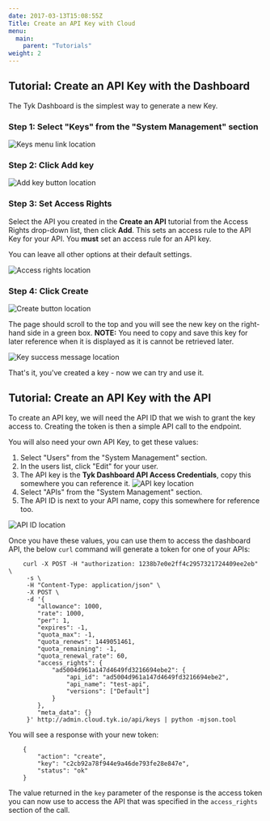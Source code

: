 ```yaml
---
date: 2017-03-13T15:08:55Z
Title: Create an API Key with Cloud
menu:
  main:
    parent: "Tutorials"
weight: 2
---
```


## <a name="with-dashboard"></a>Tutorial: Create an API Key with the Dashboard

The Tyk Dashboard is the simplest way to generate a new Key.

### Step 1: Select "Keys" from the "System Management" section

![Keys menu link location][1]

### Step 2: Click Add key

![Add key button location][2]

### Step 3: Set Access Rights

Select the API you created in the **Create an API** tutorial from the Access Rights drop-down list, then click **Add**. This sets an access rule to the API Key for your API. You **must** set an access rule for an API key.

You can leave all other options at their default settings.

![Access rights location][3]

### Step 4: Click Create

![Create button location][4]

The page should scroll to the top and you will see the new key on the right-hand side in a green box.
**NOTE:** You need to copy and save this key for later reference when it is displayed as it is cannot be retrieved later.

![Key success message location][5]

That's it, you've created a key - now we can try and use it.

##  <a name="with-api"></a>Tutorial: Create an API Key with the API

To create an API key, we will need the API ID that we wish to grant the key access to. Creating the token is then a simple API call to the endpoint.

You will also need your own API Key, to get these values:

1.  Select "Users" from the "System Management" section.
2.  In the users list, click "Edit" for your user.
3.  The API key is the **Tyk Dashboard API Access Credentials**, copy this somewhere you can reference it. ![API key location][6]
4.  Select "APIs" from the "System Management" section.
5.  The API ID is next to your API name, copy this somewhere for reference too. 

![API ID location][7]

Once you have these values, you can use them to access the dashboard API, the below `curl` command will generate a token for one of your APIs:
```
    curl -X POST -H "authorization: 1238b7e0e2ff4c2957321724409ee2eb" \
     -s \
     -H "Content-Type: application/json" \
     -X POST \
     -d '{
        "allowance": 1000,
        "rate": 1000,
        "per": 1,
        "expires": -1,
        "quota_max": -1,
        "quota_renews": 1449051461,
        "quota_remaining": -1,
        "quota_renewal_rate": 60,
        "access_rights": {
            "ad5004d961a147d4649fd3216694ebe2": {
                "api_id": "ad5004d961a147d4649fd3216694ebe2",
                "api_name": "test-api",
                "versions": ["Default"]
            }
        },
        "meta_data": {}
     }' http://admin.cloud.tyk.io/api/keys | python -mjson.tool
```

You will see a response with your new token:
```
    {
        "action": "create",
        "key": "c2cb92a78f944e9a46de793fe28e847e",
        "status": "ok"
    }
```

The value returned in the `key` parameter of the response is the access token you can now use to access the API that was specified in the `access_rights` section of the call.

[1]: /docs/img/dashboard/system-management/NavKeys.png
[2]: /docs/img/dashboard/system-management/addKeyButton.png
[3]: /docs/img/dashboard/system-management/accessRights.png
[4]: /docs/img/dashboard/system-management/createKeyButton.png
[5]: /docs/img/dashboard/system-management/keyAdded.png
[6]: /docs/img/dashboard/system-management/APIKey.png
[7]: /docs/img/dashboard/system-management/APIId.png